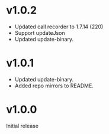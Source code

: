 # v1.0.2

- Updated call recorder to 1.7.14 (220)
- Support updateJson
- Updated update-binary.

# v1.0.1

- Updated update-binary.
- Added repo mirrors to README.

# v1.0.0

Initial release